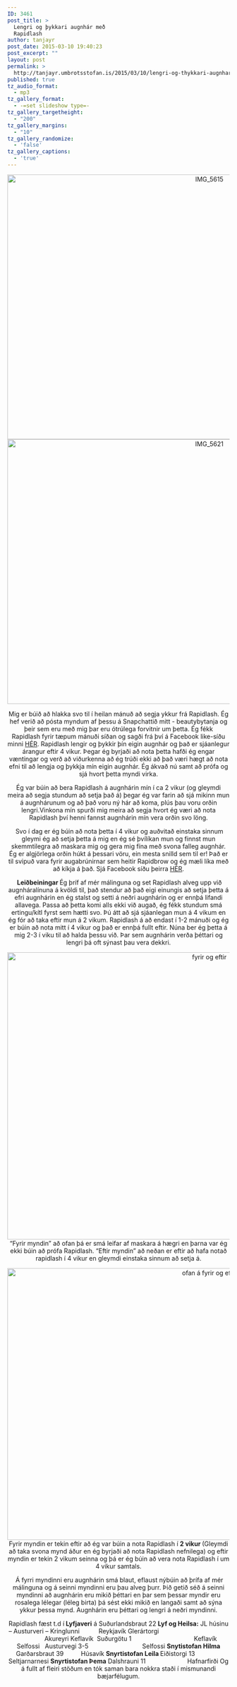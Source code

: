 ```yaml
---
ID: 3461
post_title: >
  Lengri og þykkari augnhár með
  Rapidlash
author: tanjayr
post_date: 2015-03-10 19:40:23
post_excerpt: ""
layout: post
permalink: >
  http://tanjayr.umbrotsstofan.is/2015/03/10/lengri-og-thykkari-augnhar-med-rapidlash/
published: true
tz_audio_format:
  - mp3
tz_gallery_format:
  - -=set slideshow type=-
tz_gallery_targetheight:
  - "200"
tz_gallery_margins:
  - "10"
tz_gallery_randomize:
  - 'false'
tz_gallery_captions:
  - 'true'
---
```

<p style="text-align: center;"><img class="aligncenter size-large wp-image-3466" src="http://www.tanjayr.com/wp-content/uploads/2015/03/IMG_5615-1024x683.jpg" alt="IMG_5615" width="900" height="600" />
<img class="aligncenter size-large wp-image-3467" src="http://www.tanjayr.com/wp-content/uploads/2015/03/IMG_5621-1024x683.jpg" alt="IMG_5621" width="900" height="600" /></p>
<p style="text-align: center;">Mig er búið að hlakka svo til í heilan mánuð að segja ykkur frá Rapidlash. Ég hef verið að pósta myndum af þessu á Snapchattið mitt - beautybytanja og þeir sem eru með mig þar eru ótrúlega forvitnir um þetta. Ég fékk Rapidlash fyrir tæpum mánuði síðan og sagði frá því á Facebook like-síðu minni <a href="https://www.facebook.com/tanjayra" target="_blank">HÉR</a>. Rapidlash lengir og þykkir þín eigin augnhár og það er sjáanlegur árangur eftir 4 vikur. Þegar ég byrjaði að nota þetta hafði ég engar væntingar og verð að viðurkenna að ég trúði ekki að það væri hægt að nota efni til að lengja og þykkja mín eigin augnhár. Ég ákvað nú samt að prófa og sjá hvort þetta myndi virka.</p>
<p style="text-align: center;">Ég var búin að bera Rapidlash á augnhárin mín í ca 2 vikur (og gleymdi meira að segja stundum að setja það á) þegar ég var farin að sjá mikinn mun á augnhárunum og að það voru ný hár að koma, plús þau voru orðin lengri.Vinkona mín spurði mig meira að segja hvort ég væri að nota Rapidlash því henni fannst augnhárin mín vera orðin svo löng.</p>
<p style="text-align: center;"> Svo í dag er ég búin að nota þetta í 4 vikur og auðvitað einstaka sinnum gleymi ég að setja þetta á mig en ég sé þvílíkan mun og finnst mun skemmtilegra að maskara mig og gera mig fína með svona falleg augnhár. Ég er algjörlega orðin húkt á þessari vöru, ein mesta snilld sem til er! Það er til svipuð vara fyrir augabrúnirnar sem heitir Rapidbrow og ég mæli líka með að kíkja á það. Sjá Facebook síðu þeirra <a href="https://www.facebook.com/pages/RapidLash-Ísland/818703451481118?fref=ts" target="_blank">HÉR</a>.</p>
<p style="text-align: center;"> <strong>Leiðbeiningar
</strong>Ég þríf af mér málinguna og set Rapidlash alveg upp við augnháralínuna á kvöldi til, það stendur að það eigi einungis að setja þetta á efri augnhárin en ég stalst og setti á neðri augnhárin og er ennþá lifandi allavega. Passa að þetta komi alls ekki við augað, ég fékk stundum smá ertingu/kítl fyrst sem hætti svo. Þú átt að sjá sjáanlegan mun á 4 vikum en ég fór að taka eftir mun á 2 vikum. Rapidlash á að endast í 1-2 mánuði og ég er búin að nota mitt í 4 vikur og það er ennþá fullt eftir. Núna ber ég þetta á mig 2-3 í viku til að halda þessu við. Þar sem augnhárin verða þéttari og lengri þá oft sýnast þau vera dekkri.</p>
<p style="text-align: center;"><img class="aligncenter size-large wp-image-3463" src="http://www.tanjayr.com/wp-content/uploads/2015/03/fyrir-og-eftir-1024x741.jpg" alt="fyrir og eftir" width="900" height="651" />“Fyrir myndin” að ofan þá er smá leifar af maskara á hægri en þarna var ég ekki búin að prófa Rapidlash.
“Eftir myndin” að neðan er eftir að hafa notað rapidlash í 4 vikur en gleymdi einstaka sinnum að setja á.</p>
<p style="text-align: center;"><img class="aligncenter size-large wp-image-3462" src="http://www.tanjayr.com/wp-content/uploads/2015/03/ofan-á-fyrir-og-eftir-1024x701.jpg" alt="ofan á fyrir og eftir" width="900" height="616" />Fyrir myndin er tekin eftir að ég var búin a nota Rapidlash í <strong>2 vikur </strong>(Gleymdi að taka svona mynd áður en ég byrjaði að nota Rapidlash nefnilega) og eftir myndin er tekin 2 vikum seinna og þá er ég búin að vera nota Rapidlash í um 4 vikur samtals.</p>
<p style="text-align: center;"> Á fyrri myndinni eru augnhárin smá blaut, eflaust nýbúin að þrífa af mér málinguna og á seinni myndinni eru þau alveg þurr. Þið getið séð á seinni myndinni að augnhárin eru mikið þéttari en þar sem þessar myndir eru rosalega lélegar (léleg birta) þá sést ekki mikið en langaði samt að sýna ykkur þessa mynd. Augnhárin eru þéttari og lengri á neðri myndinni.</p>
<p style="text-align: center;">Rapidlash fæst t.d í<strong> Lyfjaveri</strong> á Suðurlandsbraut 22
<strong>Lyf og Heilsa:</strong>
JL húsinu – Austurveri – Kringlunni           Reykjavík
Glerártorgi                                                       Akureyri
Keflavík  Suðurgötu 1                                    Keflavík
Selfossi   Austurvegi 3-5                               Selfossi
<strong>Snytistofan Hilma </strong>Garðarsbraut 39          Húsavík
<strong>Snyrtistofan Leila </strong>Eiðistorgi 13                Seltjarnarnesi
<strong>Snyrtistofan Þema</strong> Dalshrauni 11                        Hafnarfirði
Og á fullt af fleiri stöðum en tók saman bara nokkra staði í mismunandi bæjarfélugum.</p>
<p style="text-align: center;"></p>